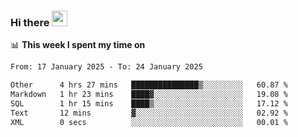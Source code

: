 ### Hi there <a href="https://www.gautamkrishnar.com/"><img src="https://media.giphy.com/media/hvRJCLFzcasrR4ia7z/giphy.gif" width="25px"></a>

📊 **This week I spent my time on**

<!--START_SECTION:waka-->

```txt
From: 17 January 2025 - To: 24 January 2025

Other      4 hrs 27 mins   ███████████████▒░░░░░░░░░   60.87 %
Markdown   1 hr 23 mins    ████▓░░░░░░░░░░░░░░░░░░░░   19.08 %
SQL        1 hr 15 mins    ████▒░░░░░░░░░░░░░░░░░░░░   17.12 %
Text       12 mins         ▓░░░░░░░░░░░░░░░░░░░░░░░░   02.92 %
XML        0 secs          ░░░░░░░░░░░░░░░░░░░░░░░░░   00.01 %
```

<!--END_SECTION:waka-->
